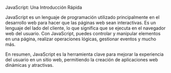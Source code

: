 JavaScript: Una Introducción Rápida

JavaScript es un lenguaje de programación utilizado principalmente en el desarrollo web para hacer que las páginas web sean interactivas. Es un lenguaje del lado del cliente, lo que significa que se ejecuta en el navegador web del usuario. Con JavaScript, puedes controlar y manipular elementos en una página, realizar operaciones lógicas, gestionar eventos y mucho más.

En resumen, JavaScript es la herramienta clave para mejorar la experiencia del usuario en un sitio web, permitiendo la creación de aplicaciones web dinámicas y atractivas.
